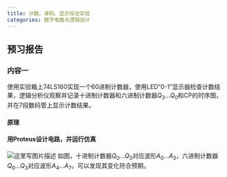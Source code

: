 ```yaml
---
title: 计数、译码、显示综合实验
categories: 数字电路与逻辑设计
---
```

## 预习报告

### 内容一

使用实验箱上74LS160实现一个60进制计数器，使用LED“0-1”显示器检查计数结果，逻辑分析仪观察并记录十进制计数器和六进制计数器$Q_3\ldots Q_0$和CP的时序图，并在7段数码管上显示计数结果。

#### 原理

#### 用Proteus设计电路，并运行仿真

![这里写图片描述](https://img-blog.csdn.net/20180607155018154)
如图，十进制计数器$Q_0\ldots Q_3$对应波形$A_0\ldots A_3$，六进制计数器$Q_0\ldots Q_3$对应波形$A_4\ldots A_7$。可以发现其变化符合预期。
